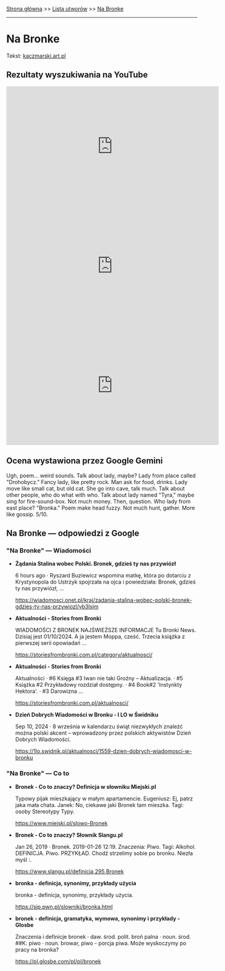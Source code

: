 [Strona główna](../index.md) >> [Lista utworów](../list.md) >> [Na Bronke](309.md)

---

# Na Bronke

Tekst: [kaczmarski.art.pl](https://www.kaczmarski.art.pl/tworczosc/wiersze/na-bronke/)

## Rezultaty wyszukiwania na YouTube

<iframe width="560" height="315" src="https://www.youtube.com/embed/1yrgpOH3s1U?si=IdontcarewhotheIRSsendsImnotpayingtaxes" title="YouTube video player" frameborder="0" allow="accelerometer; autoplay; clipboard-write; encrypted-media; gyroscope; picture-in-picture; web-share" referrerpolicy="strict-origin-when-cross-origin" allowfullscreen></iframe>

<iframe width="560" height="315" src="https://www.youtube.com/embed/6sh6T2Q9X5A?si=IdontcarewhotheIRSsendsImnotpayingtaxes" title="YouTube video player" frameborder="0" allow="accelerometer; autoplay; clipboard-write; encrypted-media; gyroscope; picture-in-picture; web-share" referrerpolicy="strict-origin-when-cross-origin" allowfullscreen></iframe>

<iframe width="560" height="315" src="https://www.youtube.com/embed/wuk7KBvbh-s?si=IdontcarewhotheIRSsendsImnotpayingtaxes" title="YouTube video player" frameborder="0" allow="accelerometer; autoplay; clipboard-write; encrypted-media; gyroscope; picture-in-picture; web-share" referrerpolicy="strict-origin-when-cross-origin" allowfullscreen></iframe>

## Ocena wystawiona przez Google Gemini

Ugh, poem... weird sounds. Talk about lady, maybe? Lady from place called "Drohobycz." Fancy lady, like pretty rock. Man ask for food, drinks. Lady move like small cat, but old cat. She go into cave, talk much. Talk about other people, who do what with who. Talk about lady named "Tyra," maybe sing for fire-sound-box. Not much money. Then, question. Who lady from east place? "Bronka." Poem make head fuzzy. Not much hunt, gather. More like gossip. 5/10.


## Na Bronke — odpowiedzi z Google

### "Na Bronke" — Wiadomości

- **Żądania Stalina wobec Polski. Bronek, gdzieś ty nas przywiózł**

    6 hours ago  ·  Ryszard Buziewicz wspomina matkę, która po dotarciu z Krystynopola do Ustrzyk spojrzała na ojca i powiedziała: Bronek, gdzieś ty nas przywiózł, ... 

   <https://wiadomosci.onet.pl/kraj/zadania-stalina-wobec-polski-bronek-gdzies-ty-nas-przywiozl/yb3lsjm>
- **Aktualności - Stories from Bronki**

    WIADOMOŚCI Z BRONEK NAJŚWIEŻSZE INFORMACJE Tu Bronki News. Dzisiaj jest 01/10/2024. A ja jestem Moppa, cześć. Trzecia książka z pierwszej serii opowiadań ... 

   <https://storiesfrombronki.com.pl/category/aktualnosci/>
- **Aktualności - Stories from Bronki**

    Aktualności · #6 Księga #3 Iwan nie taki Groźny – Aktualizacja. · #5 Książka #2 Przykładowy rozdział dostępny. · #4 Book#2 'Instynkty Hektora'. · #3 Darowizna ... 

   <https://storiesfrombronki.com.pl/aktualnosci/>
- **Dzień Dobrych Wiadomości w Bronku - I LO w Świdniku**

    Sep 10, 2024  ·  8 września w kalendarzu świąt niezwykłych znaleźć można polski akcent – wprowadzony przez polskich aktywistów Dzień Dobrych Wiadomości. 

   <https://1lo.swidnik.pl/aktualnosci/1559-dzien-dobrych-wiadomosci-w-bronku>

### "Na Bronke" — Co to

- **Bronek - Co to znaczy? Definicja w słowniku Miejski.pl**

    Typowy pijak mieszkający w małym apartamencie. Eugeniusz: Ej, patrz jaka mała chata. Janek: No, ciekawe jaki Bronek tam mieszka. Tagi: osoby Stereotypy Typy. 

   <https://www.miejski.pl/slowo-Bronek>
- **Bronek - Co to znaczy? Słownik Slangu.pl**

    Jan 26, 2019  ·  Bronek. 2019-01-26 12:19. Znaczenia: Piwo. Tagi: Alkohol. DEFINICJA. Piwo. PRZYKŁAD. Chodź strzelimy sobie po bronku. Niezła myśl :. 

   <https://www.slangu.pl/definicja,295,Bronek>
- **bronka - definicja, synonimy, przykłady użycia**

    bronka - definicja, synonimy, przykłady użycia. 

   <https://sjp.pwn.pl/slowniki/bronka.html>
- **bronek - definicja, gramatyka, wymowa, synonimy i przykłady - Glosbe**

    Znaczenia i definicje bronek · daw. środ. polit. broń palna · noun. środ. ##K: piwo · noun. browar, piwo - porcja piwa. Może wyskoczymy po pracy na bronka? 

   <https://pl.glosbe.com/pl/pl/bronek>

